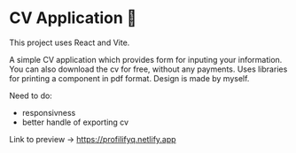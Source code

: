 # CV Application 📝

This project uses React and Vite.

A simple CV application which provides form for inputing your information. You can also download the cv for free, without any payments.
Uses libraries for printing a component in pdf format. Design is made by myself.

Need to do:
- responsivness
- better handle of exporting cv

Link to preview -> https://profilifyq.netlify.app
